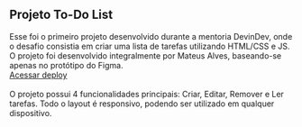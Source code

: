 ## Projeto To-Do List
Esse foi o primeiro projeto desenvolvido durante a mentoria DevinDev, onde o desafio consistia em criar uma lista de tarefas utilizando HTML/CSS e JS.
<br>O projeto foi desenvolvido integralmente por Mateus Alves, baseando-se apenas no protótipo do Figma.
<br><a href="https://mateus124.github.io/To-Do-List/" target="_blank">Acessar deploy</a><br><br>
O projeto possui 4 funcionalidades principais: Criar, Editar, Remover e Ler tarefas. Todo o layout é responsivo, podendo ser utilizado em qualquer dispositivo.
